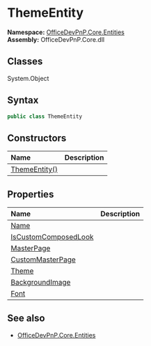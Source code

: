 # ThemeEntity

**Namespace:** [OfficeDevPnP.Core.Entities](OfficeDevPnP.Core.Entities.md)  
**Assembly:** OfficeDevPnP.Core.dll  
## Classes
System.Object  
## Syntax
```C#
public class ThemeEntity
```
## Constructors
|**Name**|**Description**|
|:-----|:-----|
| [ThemeEntity()](ThemeEntityconstructor1details.md) | 
## Properties
|**Name**|**Description**|
|:-----|:-----|
| [Name](ThemeEntity.Name.md) | 
| [IsCustomComposedLook](ThemeEntity.IsCustomComposedLook.md) | 
| [MasterPage](ThemeEntity.MasterPage.md) | 
| [CustomMasterPage](ThemeEntity.CustomMasterPage.md) | 
| [Theme](ThemeEntity.Theme.md) | 
| [BackgroundImage](ThemeEntity.BackgroundImage.md) | 
| [Font](ThemeEntity.Font.md) | 
## See also
- [OfficeDevPnP.Core.Entities](OfficeDevPnP.Core.Entities.md)
